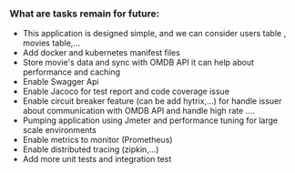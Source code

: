 ### What are tasks remain for future:
* This application is designed simple, and we can consider users table , movies table,...   
* Add docker and kubernetes manifest files
* Store movie's data and sync with OMDB API it can help about performance and caching
* Enable Swagger Api
* Enable Jacoco for test report and code coverage issue  
* Enable circuit breaker feature (can be add hytrix,...) for handle issuer about communication with OMDB API and handle high rate .... 
* Pumping application using Jmeter and performance tuning for large scale environments
* Enable metrics to monitor (Prometheus)
* Enable distributed tracing (zipkin,...)
* Add more unit tests and integration test